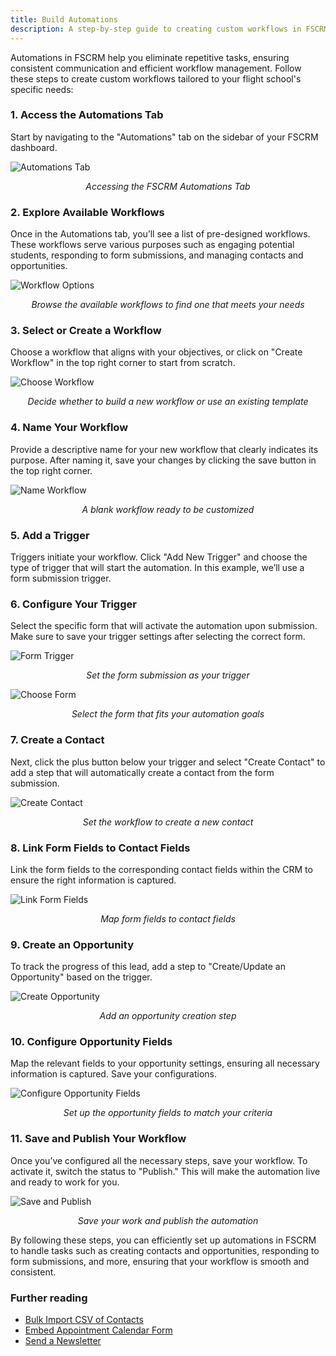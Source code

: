 ```yaml
---
title: Build Automations
description: A step-by-step guide to creating custom workflows in FSCRM to automate tasks and streamline your operations.
---
```


Automations in FSCRM help you eliminate repetitive tasks, ensuring consistent communication and efficient workflow management. Follow these steps to create custom workflows tailored to your flight school's specific needs:

### 1. Access the Automations Tab

Start by navigating to the "Automations" tab on the sidebar of your FSCRM dashboard.

![Automations Tab](/public/build-automations-guide/automations-tab.webp)  
*<p style="text-align: center;">Accessing the FSCRM Automations Tab</p>*

### 2. Explore Available Workflows

Once in the Automations tab, you’ll see a list of pre-designed workflows. These workflows serve various purposes such as engaging potential students, responding to form submissions, and managing contacts and opportunities.

![Workflow Options](/public/build-automations-guide/workflow-options.webp)  
*<p style="text-align: center;">Browse the available workflows to find one that meets your needs</p>*

### 3. Select or Create a Workflow

Choose a workflow that aligns with your objectives, or click on "Create Workflow" in the top right corner to start from scratch.

![Choose Workflow](/public/build-automations-guide/choose-workflow.webp)  
*<p style="text-align: center;">Decide whether to build a new workflow or use an existing template</p>*

### 4. Name Your Workflow

Provide a descriptive name for your new workflow that clearly indicates its purpose. After naming it, save your changes by clicking the save button in the top right corner.

![Name Workflow](/public/build-automations-guide/name-workflow.webp)  
*<p style="text-align: center;">A blank workflow ready to be customized</p>*

### 5. Add a Trigger

Triggers initiate your workflow. Click "Add New Trigger" and choose the type of trigger that will start the automation. In this example, we’ll use a form submission trigger.

### 6. Configure Your Trigger

Select the specific form that will activate the automation upon submission. Make sure to save your trigger settings after selecting the correct form.

![Form Trigger](/public/build-automations-guide/form-trigger.webp)  
*<p style="text-align: center;">Set the form submission as your trigger</p>*

![Choose Form](/public/build-automations-guide/choose-form.webp)  
*<p style="text-align: center;">Select the form that fits your automation goals</p>*

### 7. Create a Contact

Next, click the plus button below your trigger and select "Create Contact" to add a step that will automatically create a contact from the form submission.

![Create Contact](/public/build-automations-guide/create-contact.webp)  
*<p style="text-align: center;">Set the workflow to create a new contact</p>*

### 8. Link Form Fields to Contact Fields

Link the form fields to the corresponding contact fields within the CRM to ensure the right information is captured.

![Link Form Fields](/public/build-automations-guide/form-fields.webp)  
*<p style="text-align: center;">Map form fields to contact fields</p>*

### 9. Create an Opportunity

To track the progress of this lead, add a step to "Create/Update an Opportunity" based on the trigger.

![Create Opportunity](/public/build-automations-guide/create-opportunity.webp)  
*<p style="text-align: center;">Add an opportunity creation step</p>*

### 10. Configure Opportunity Fields

Map the relevant fields to your opportunity settings, ensuring all necessary information is captured. Save your configurations.

![Configure Opportunity Fields](/public/build-automations-guide/configure-opportunity-field.webp)  
*<p style="text-align: center;">Set up the opportunity fields to match your criteria</p>*

### 11. Save and Publish Your Workflow

Once you’ve configured all the necessary steps, save your workflow. To activate it, switch the status to "Publish." This will make the automation live and ready to work for you.

![Save and Publish](/public/build-automations-guide/save-and-publish.webp)  
*<p style="text-align: center;">Save your work and publish the automation</p>*

By following these steps, you can efficiently set up automations in FSCRM to handle tasks such as creating contacts and opportunities, responding to form submissions, and more, ensuring that your workflow is smooth and consistent.

### Further reading

- [Bulk Import CSV of Contacts](/guides/bulk-import-contacts)
- [Embed Appointment Calendar Form](/guides/embed-appointment-calendar)
- [Send a Newsletter](/guides/send-newsletter)
